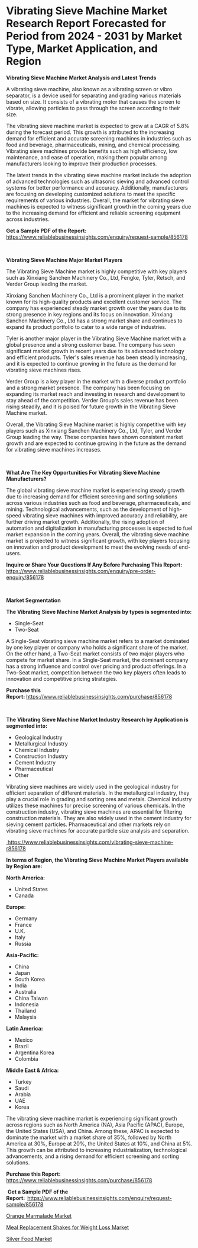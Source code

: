 <p><h1>Vibrating Sieve Machine Market Research Report Forecasted for Period from 2024 -  2031 by Market Type, Market Application, and Region</h1></p><p><strong>Vibrating Sieve Machine Market Analysis and Latest Trends</strong></p>
<p><p>A vibrating sieve machine, also known as a vibrating screen or vibro separator, is a device used for separating and grading various materials based on size. It consists of a vibrating motor that causes the screen to vibrate, allowing particles to pass through the screen according to their size.</p><p>The vibrating sieve machine market is expected to grow at a CAGR of 5.8% during the forecast period. This growth is attributed to the increasing demand for efficient and accurate screening machines in industries such as food and beverage, pharmaceuticals, mining, and chemical processing. Vibrating sieve machines provide benefits such as high efficiency, low maintenance, and ease of operation, making them popular among manufacturers looking to improve their production processes.</p><p>The latest trends in the vibrating sieve machine market include the adoption of advanced technologies such as ultrasonic sieving and advanced control systems for better performance and accuracy. Additionally, manufacturers are focusing on developing customized solutions to meet the specific requirements of various industries. Overall, the market for vibrating sieve machines is expected to witness significant growth in the coming years due to the increasing demand for efficient and reliable screening equipment across industries.</p></p>
<p><strong>Get a Sample PDF of the Report:&nbsp;</strong> <a href="https://www.reliablebusinessinsights.com/enquiry/request-sample/856178">https://www.reliablebusinessinsights.com/enquiry/request-sample/856178</a></p>
<p>&nbsp;</p>
<p><strong>Vibrating Sieve Machine Major Market Players</strong></p>
<p><p>The Vibrating Sieve Machine market is highly competitive with key players such as Xinxiang Sanchen Machinery Co., Ltd, Fengke, Tyler, Retsch, and Verder Group leading the market.</p><p>Xinxiang Sanchen Machinery Co., Ltd is a prominent player in the market known for its high-quality products and excellent customer service. The company has experienced steady market growth over the years due to its strong presence in key regions and its focus on innovation. Xinxiang Sanchen Machinery Co., Ltd has a strong market share and continues to expand its product portfolio to cater to a wide range of industries.</p><p>Tyler is another major player in the Vibrating Sieve Machine market with a global presence and a strong customer base. The company has seen significant market growth in recent years due to its advanced technology and efficient products. Tyler's sales revenue has been steadily increasing, and it is expected to continue growing in the future as the demand for vibrating sieve machines rises.</p><p>Verder Group is a key player in the market with a diverse product portfolio and a strong market presence. The company has been focusing on expanding its market reach and investing in research and development to stay ahead of the competition. Verder Group's sales revenue has been rising steadily, and it is poised for future growth in the Vibrating Sieve Machine market.</p><p>Overall, the Vibrating Sieve Machine market is highly competitive with key players such as Xinxiang Sanchen Machinery Co., Ltd, Tyler, and Verder Group leading the way. These companies have shown consistent market growth and are expected to continue growing in the future as the demand for vibrating sieve machines increases.</p></p>
<p>&nbsp;</p>
<p><strong>What Are The Key Opportunities For Vibrating Sieve Machine Manufacturers?</strong></p>
<p><p>The global vibrating sieve machine market is experiencing steady growth due to increasing demand for efficient screening and sorting solutions across various industries such as food and beverage, pharmaceuticals, and mining. Technological advancements, such as the development of high-speed vibrating sieve machines with improved accuracy and reliability, are further driving market growth. Additionally, the rising adoption of automation and digitalization in manufacturing processes is expected to fuel market expansion in the coming years. Overall, the vibrating sieve machine market is projected to witness significant growth, with key players focusing on innovation and product development to meet the evolving needs of end-users.</p></p>
<p><strong>Inquire or Share Your Questions If Any Before Purchasing This Report:</strong> <a href="https://www.reliablebusinessinsights.com/enquiry/pre-order-enquiry/856178">https://www.reliablebusinessinsights.com/enquiry/pre-order-enquiry/856178</a></p>
<p>&nbsp;</p>
<p><strong>Market Segmentation</strong></p>
<p><strong>The Vibrating Sieve Machine Market Analysis by types is segmented into:</strong></p>
<p><ul><li>Single-Seat</li><li>Two-Seat</li></ul></p>
<p><p>A Single-Seat vibrating sieve machine market refers to a market dominated by one key player or company who holds a significant share of the market. On the other hand, a Two-Seat market consists of two major players who compete for market share. In a Single-Seat market, the dominant company has a strong influence and control over pricing and product offerings. In a Two-Seat market, competition between the two key players often leads to innovation and competitive pricing strategies.</p></p>
<p><strong>Purchase this Report:&nbsp;</strong><a href="https://www.reliablebusinessinsights.com/purchase/856178">https://www.reliablebusinessinsights.com/purchase/856178</a></p>
<p>&nbsp;</p>
<p><strong>The Vibrating Sieve Machine Market Industry Research by Application is segmented into:</strong></p>
<p><ul><li>Geological Industry</li><li>Metallurgical Industry</li><li>Chemical Industry</li><li>Construction Industry</li><li>Cement Industry</li><li>Pharmaceutical</li><li>Other</li></ul></p>
<p><p>Vibrating sieve machines are widely used in the geological industry for efficient separation of different materials. In the metallurgical industry, they play a crucial role in grading and sorting ores and metals. Chemical industry utilizes these machines for precise screening of various chemicals. In the construction industry, vibrating sieve machines are essential for filtering construction materials. They are also widely used in the cement industry for sieving cement particles. Pharmaceutical and other markets rely on vibrating sieve machines for accurate particle size analysis and separation.</p></p>
<p><a href="https://www.reliablebusinessinsights.com/vibrating-sieve-machine-r856178">&nbsp;https://www.reliablebusinessinsights.com/vibrating-sieve-machine-r856178</a></p>
<p><strong>In terms of Region, the Vibrating Sieve Machine Market Players available by Region are:</strong></p>
<p>
    <p> <strong> North America: </strong>
        <ul>
            <li>United States</li>
            <li>Canada</li>
        </ul>
        </p> 
    <p> <strong> Europe: </strong>
        <ul>
            <li>Germany</li>
            <li>France</li>
            <li>U.K.</li>
            <li>Italy</li>
            <li>Russia</li>
        </ul>
        </p> 
    <p> <strong> Asia-Pacific: </strong>
        <ul>
            <li>China</li>
            <li>Japan</li>
            <li>South Korea</li>
            <li>India</li>
            <li>Australia</li>
            <li>China Taiwan</li>
            <li>Indonesia</li>
            <li>Thailand</li>
            <li>Malaysia</li>
        </ul>
        </p> 
    <p> <strong> Latin America: </strong>
        <ul>
            <li>Mexico</li>
            <li>Brazil</li>
            <li>Argentina Korea</li>
            <li>Colombia</li>
        </ul>
        </p> 
    <p> <strong> Middle East & Africa: </strong>
        <ul>
            <li>Turkey</li>
            <li>Saudi</li>
            <li>Arabia</li>
            <li>UAE</li>
            <li>Korea</li>
        </ul>
    </p>
    </p>
<p><p>The vibrating sieve machine market is experiencing significant growth across regions such as North America (NA), Asia Pacific (APAC), Europe, the United States (USA), and China. Among these, APAC is expected to dominate the market with a market share of 35%, followed by North America at 30%, Europe at 20%, the United States at 10%, and China at 5%. This growth can be attributed to increasing industrialization, technological advancements, and a rising demand for efficient screening and sorting solutions.</p></p>
<p><strong>Purchase this Report: </strong><a href="https://www.reliablebusinessinsights.com/purchase/856178">https://www.reliablebusinessinsights.com/purchase/856178</a></p>
<p>&nbsp;<strong>Get a Sample PDF of the Report:&nbsp;&nbsp;</strong><a href="https://www.reliablebusinessinsights.com/enquiry/request-sample/856178">https://www.reliablebusinessinsights.com/enquiry/request-sample/856178</a></p>
<p><strong></strong></p>
<p><p><a href="https://medium.com/@qomarcintya76/global-orange-marmalade-market-exploring-market-share-market-trends-and-future-growth-0adcd3c6afa3">Orange Marmalade Market</a></p><p><a href="https://medium.com/@swilliamn8765/global-meal-replacement-shakes-for-weight-loss-market-analysis-trends-forecasts-and-growth-e5c108ac78f1">Meal Replacement Shakes for Weight Loss Market</a></p><p><a href="https://medium.com/@andrgntg_96977/silver-food-market-emerging-trends-and-future-prospects-for-period-from-2024-to-2031-d654379d1c54">Silver Food Market</a></p></p>